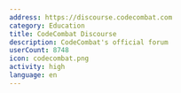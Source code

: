 ```yaml
---
address: https://discourse.codecombat.com
category: Education
title: CodeCombat Discourse
description: CodeCombat's official forum
userCount: 8748
icon: codecombat.png
activity: high
language: en
---
```

